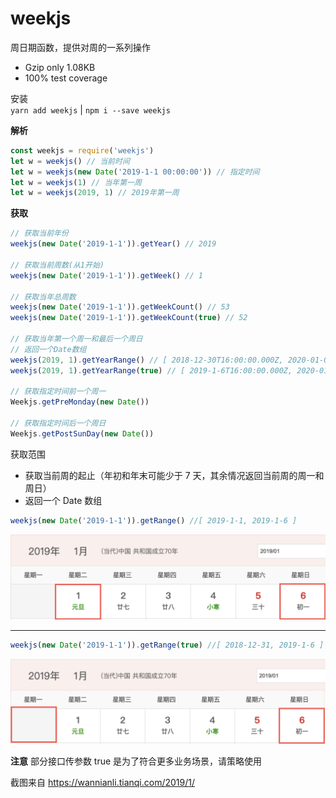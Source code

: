 # weekjs

周日期函数，提供对周的一系列操作

-   Gzip only 1.08KB
-   100% test coverage

安装  
`yarn add weekjs` | `npm i --save weekjs`

**解析**

```js
const weekjs = require('weekjs')
let w = weekjs() // 当前时间
let w = weekjs(new Date('2019-1-1 00:00:00')) // 指定时间
let w = weekjs(1) // 当年第一周
let w = weekjs(2019, 1) // 2019年第一周
```

**获取**

```js
// 获取当前年份
weekjs(new Date('2019-1-1')).getYear() // 2019

// 获取当前周数(从1开始)
weekjs(new Date('2019-1-1')).getWeek() // 1

// 获取当年总周数
weekjs(new Date('2019-1-1')).getWeekCount() // 53
weekjs(new Date('2019-1-1')).getWeekCount(true) // 52

// 获取当年第一个周一和最后一个周日
// 返回一个Date数组
weekjs(2019, 1).getYearRange() // [ 2018-12-30T16:00:00.000Z, 2020-01-04T16:00:00.000Z ]
weekjs(2019, 1).getYearRange(true) // [ 2019-1-6T16:00:00.000Z, 2020-01-04T16:00:00.000Z ]

// 获取指定时间前一个周一
Weekjs.getPreMonday(new Date())

// 获取指定时间后一个周日
Weekjs.getPostSunDay(new Date())
```

获取范围

-   获取当前周的起止（年初和年末可能少于 7 天，其余情况返回当前周的周一和周日）
-   返回一个 Date 数组

```js
weekjs(new Date('2019-1-1')).getRange() //[ 2019-1-1, 2019-1-6 ]
```

![](./assets/2.png)

---

```js
weekjs(new Date('2019-1-1')).getRange(true) //[ 2018-12-31, 2019-1-6 ]
```

![](./assets/3.png)

**注意** 部分接口传参数 true 是为了符合更多业务场景，请策略使用

截图来自 https://wannianli.tianqi.com/2019/1/
